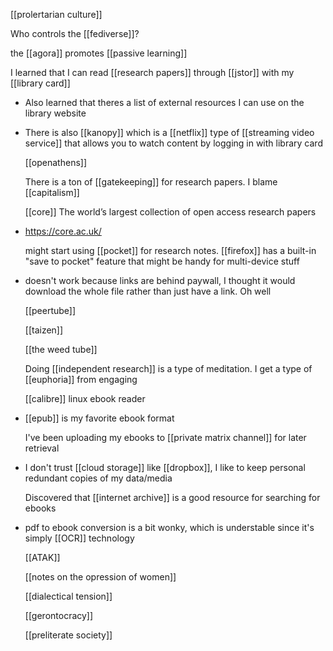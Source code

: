 [[prolertarian culture]]

Who controls the [[fediverse]]?

the [[agora]] promotes [[passive learning]]

I learned that I can read [[research papers]] through [[jstor]] with my [[library card]]

- Also learned that theres a list of external resources I can use on the library website
- There is also [[kanopy]] which is a [[netflix]] type of [[streaming video service]] that allows you to watch content by logging in with library card
  
  [[openathens]]
  
  There is a ton of [[gatekeeping]] for research papers. I blame [[capitalism]]
  
  [[core]] The world’s largest collection of open access research papers
- https://core.ac.uk/
  
  might start using [[pocket]] for research notes. [[firefox]] has a built-in "save to pocket" feature that might be handy for multi-device stuff
- doesn't work because links are behind paywall, I thought it would download the whole file rather than just have a link. Oh well
  
  [[peertube]]
  
  [[taizen]]
  
  [[the weed tube]]
  
  Doing [[independent research]] is a type of meditation. I get a type of [[euphoria]] from engaging
  
  [[calibre]] linux ebook reader
- [[epub]] is my favorite ebook format
  
  I've been uploading my ebooks to [[private matrix channel]]  for later retrieval
- I don't trust [[cloud storage]] like [[dropbox]], I like to keep personal redundant copies of my data/media
  
  
  Discovered that [[internet archive]] is a good resource for searching for ebooks
- pdf to ebook conversion is a bit wonky, which is understable since it's simply [[OCR]] technology
  
  
  [[ATAK]]
  
  [[notes on the opression of women]]
  
  [[dialectical tension]]
  
  [[gerontocracy]]
  
  [[preliterate society]]
